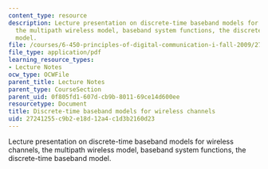 ```yaml
---
content_type: resource
description: Lecture presentation on discrete-time baseband models for wireless channels,
  the multipath wireless model, baseband system functions, the discrete-time baseband
  model.
file: /courses/6-450-principles-of-digital-communication-i-fall-2009/27241255c9b2e18d12a4c1d3b2160d23_MIT6_450F09_slide21.pdf
file_type: application/pdf
learning_resource_types:
- Lecture Notes
ocw_type: OCWFile
parent_title: Lecture Notes
parent_type: CourseSection
parent_uid: 0f805fd1-607d-cb9b-8011-69ce14d600ee
resourcetype: Document
title: Discrete-time baseband models for wireless channels
uid: 27241255-c9b2-e18d-12a4-c1d3b2160d23
---
```

Lecture presentation on discrete-time baseband models for wireless channels, the multipath wireless model, baseband system functions, the discrete-time baseband model.

